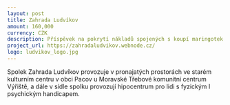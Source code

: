 ```yaml
---
layout: post
title: Zahrada Ludvíkov
amount: 160,000
currency: CZK
description: Příspěvek na pokrytí nákladů spojených s koupí maringotek pro hipocentrum
project_url: https://zahradaludvikov.webnode.cz/
logo: ludvikov_logo.jpg
---
```


Spolek Zahrada Ludvíkov provozuje v pronajatých prostorách ve starém kulturním centru v obci Pacov u Moravské Třebové komunitní centrum Výřiště, a dále v sídle spolku provozují hipocentrum pro lidi s fyzickým I psychickým handicapem.
